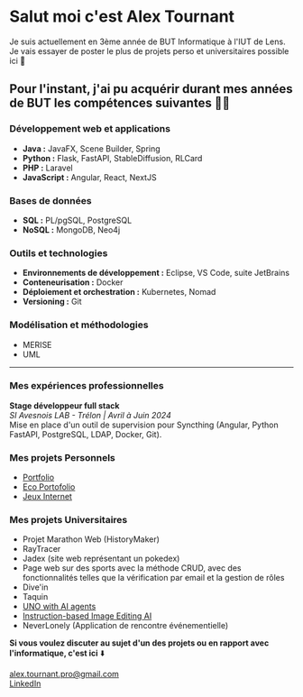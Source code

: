 # Salut moi c'est Alex Tournant

Je suis actuellement en 3ème année de BUT Informatique à l'IUT de Lens.  
Je vais essayer de poster le plus de projets perso et universitaires possible ici 👀  

## **Pour l'instant, j'ai pu acquérir durant mes années de BUT les compétences suivantes 🧑‍💻** 

### **Développement web et applications**  
- **Java :** JavaFX, Scene Builder, Spring  
- **Python :** Flask, FastAPI, StableDiffusion, RLCard  
- **PHP :** Laravel  
- **JavaScript :** Angular, React, NextJS

### **Bases de données**  
- **SQL :** PL/pgSQL, PostgreSQL  
- **NoSQL :** MongoDB, Neo4j  

### **Outils et technologies**  
- **Environnements de développement :** Eclipse, VS Code, suite JetBrains  
- **Conteneurisation :** Docker
- **Déploiement et orchestration :** Kubernetes, Nomad
- **Versioning :** Git  

### **Modélisation et méthodologies**  
- MERISE  
- UML

---

### **Mes expériences professionnelles**
**Stage développeur full stack**  
*SI Avesnois LAB - Trélon | Avril à Juin 2024*  
Mise en place d'un outil de supervision pour Syncthing (Angular, Python FastAPI, PostgreSQL, LDAP, Docker, Git).

### **Mes projets Personnels**
- [Portfolio](https://alextournant.github.io/portfolio/)
- [Eco Portofolio](https://eco-portfolio-three.vercel.app/)
- [Jeux Internet](https://alextournant.github.io/jeuxInternet/)

### **Mes projets Universitaires**
- Projet Marathon Web (HistoryMaker)
- RayTracer
- Jadex (site web représentant un pokedex)
- Page web sur des sports avec la méthode CRUD, avec des fonctionnalités telles que la vérification par email et la gestion de rôles
- Dive'in
- Taquin
- [UNO with AI agents](https://colab.research.google.com/drive/1GXfvFA_7nBMWKMvgM4qkZkfyAvHkIBYr?usp=sharing)
- [Instruction-based Image Editing AI](https://colab.research.google.com/drive/1X0I4nN9201qPsfUCmEL71d0V5tjugdNi?usp=sharing)
- NeverLonely (Application de rencontre événementielle)

**Si vous voulez discuter au sujet d'un des projets ou en rapport avec l'informatique, c'est ici** ⬇️

alex.tournant.pro@gmail.com  
[LinkedIn](https://www.linkedin.com/in/alex-tournant/)
